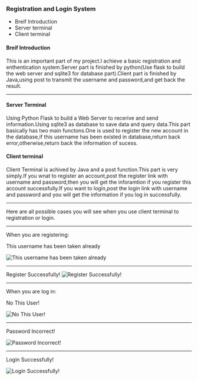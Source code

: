 ### Registration and Login System

+   Breif Introduction
+   Server terminal
+   Client terminal

#### Breif Introduction

This is an important part of my project.I achieve a basic registration and enthentication system.Server part is finished by python(Use flask to build the web server and sqlite3 for database part).Client part is finished by Java,using
post to transmit the username and password,and get back the result.

- - -

#### Server Terminal

Using Python Flask to build a Web Server to recerive and send information.Using
sqlite3 as database to save data and query data.This part basically has two main functons.One is used to register the new account in the database,if this username has been existed in database,return back error,otherwise,return back the information of sucess.

#### Client terminal

Client Terminal is achived by Java and a post function.This part is very simply.If you wnat to register an account,post the register link with
username and password,then you will get the inforamtion if you register this account successfully.If you want to login,post the login link with
username and password and you will get the information if you log in successfully.

---
Here are all possible cases you will see when you use client terminal to
registration or login.

---
When you are registering:

This username has been taken already

![This username has been taken already](https://raw.githubusercontent.com/s2117402/Registration-and-Login-System/master/Image/duplicatedname.png)

---
Register Successfully!
![Register Successfully!](https://raw.githubusercontent.com/s2117402/Registration-and-Login-System/master/Image/success.png)

---
When you are log in:

No This User!

![No This User!](https://raw.githubusercontent.com/s2117402/Registration-and-Login-System/master/Image/nouser.png)

---
Password Incorrect!

![Password Incorrect!](https://raw.githubusercontent.com/s2117402/Registration-and-Login-System/master/Image/incorrectpassword.png)

---
Login Successfully!

![Login Successfully!](https://raw.githubusercontent.com/s2117402/Registration-and-Login-System/master/Image/login%20success.png)


